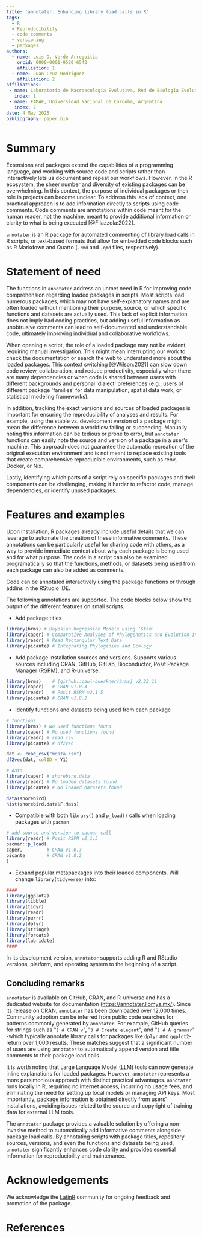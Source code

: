 ```yaml
---
title: 'annotater: Enhancing library load calls in R'
tags:
  - R
  - Reproducibility
  - code comments
  - versioning
  - packages
authors:
  - name: Luis D. Verde Arregoitia
    orcid: 0000-0001-9520-6543
    affiliation: 1
  - name: Juan Cruz Rodríguez
    affiliation: 2
affiliations:
 - name: Laboratorio de Macroecología Evolutiva, Red de Biología Evolutiva, Instituto de Ecología, A.C., Carretera Antigua a Coatepec 351, Col. El Haya, Xalapa, 91073, Veracruz, Mexico
   index: 1
 - name: FAMAF, Universidad Nacional de Córdoba, Argentina
   index: 2
date: 4 May 2025
bibliography: paper.bib
---
```


# Summary

Extensions and packages extend the capabilities of a programming language, and working with source code and scripts rather than interactively lets us document and repeat our workflows. However, in the R ecosystem, the sheer number and diversity of existing packages can be overwhelming. In this context, the purpose of individual packages or their role in projects can become unclear. To address this lack of context, one practical approach is to add information directly to scripts using code comments. Code comments are annotations within code meant for the human reader, not the machine, meant to provide additional information or clarity to what is being executed [@Filazzola:2022].

`annotater` is an R package for automated commenting of library load calls in R scripts, or text-based formats that allow for embedded code blocks such as R Markdown and Quarto (`.rmd` and `.qmd` files, respectively).


# Statement of need

The functions in `annotater` address an unmet need in R for improving code comprehension regarding loaded packages in scripts. Most scripts load numerous packages, which may not have self-explanatory names and are often loaded without mentioning their purpose, source, or which specific functions and datasets are actually used. This lack of explicit information does not imply bad coding practices, but adding useful information as unobtrusive comments can lead to self-documented and understandable code, ultimately improving individual and collaborative workflows.

When opening a script, the role of a loaded package may not be evident, requiring manual investigation. This might mean interrupting our work to check the documentation or search the web to understand more about the loaded packages. This context switching [@Wilson:2021] can slow down code review, collaboration, and reduce productivity, especially when there are many dependencies or when code is shared between users with different backgrounds and personal 'dialect' preferences (e.g., users of different package 'families' for data manipulation, spatial data work, or statistical modeling frameworks).

In addition, tracking the exact versions and sources of loaded packages is important for ensuring the reproducibility of analyses and results. For example, using the stable vs. development version of a package might mean the difference between a workflow failing or succeeding. Manually noting this information can be tedious or prone to error, but `annotater` functions can easily note the source and version of a package in a user's machine. This approach does not guarantee the automatic recreation of the original execution environment and is not meant to replace existing tools that create comprehensive reproducible environments, such as renv, Docker, or Nix. 

Lastly, identifying which parts of a script rely on specific packages and their components can be challenging, making it harder to refactor code, manage dependencies, or identify unused packages.



# Features and examples

Upon installation, R packages already include useful details that we can leverage to automate the creation of these informative comments. These annotations can be particularly useful for sharing code with others, as a way to provide immediate context about why each package is being used and for what purpose. The code in a script can also be examined programatically so that the functions, methods, or datasets being used from each package can also be added as comments.


Code can be annotated interactively using the package functions or through addins in the RStudio IDE.

The following annotations are supported. The code blocks below show the output of the different features on small scripts.

- Add package titles 

``` r
library(brms) # Bayesian Regression Models using 'Stan'
library(caper) # Comparative Analyses of Phylogenetics and Evolution in R
library(readr) # Read Rectangular Text Data
library(picante) # Integrating Phylogenies and Ecology
```

- Add package installation sources and versions. Supports various sources including CRAN, GitHub, GitLab, Bioconductor, Posit Package Manager (RSPM), and R-universe.


``` r
library(brms)    # [github::paul-buerkner/brms] v2.22.11
library(caper)   # CRAN v1.0.3
library(readr)   # Posit RSPM v2.1.5
library(picante) # CRAN v1.8.2
```

- Identify functions and datasets being used from each package


``` r
# functions
library(brms) # No used functions found
library(caper) # No used functions found
library(readr) # read_csv
library(picante) # df2vec

dat <- read_csv("mdata.csv")
df2vec(dat, colID = Y1)

```

``` r
# data
library(caper) # shorebird.data
library(readr) # No loaded datasets found
library(picante) # No loaded datasets found

data(shorebird)
hist(shorebird.data$F.Mass)
```

- Compatible with both `library()` and `p_load()` calls when loading packages with `pacman`

``` r
# add source and version to pacman call
library(readr) # Posit RSPM v2.1.5
pacman::p_load(
caper,         # CRAN v1.0.3
picante        # CRAN v1.8.2
)
```

- Expand popular metapackages into their loaded components. Will change `library(tidyverse)` into:

``` r
####
library(ggplot2)
library(tibble)
library(tidyr)
library(readr)
library(purrr)
library(dplyr)
library(stringr)
library(forcats)
library(lubridate)
#### 
```

In its development version, `annotater` supports adding R and RStudio versions, platform, and operating system to the beginning of a script.

## Concluding remarks

`annotater` is available on GitHub, CRAN, and R-universe and has a dedicated website for documentation (https://annotater.liomys.mx/). Since its release on CRAN, `annotater` has been downloaded over 12,000 times. Community adoption can be inferred from public code searches for patterns commonly generated by `annotater`. For example, GitHub queries for strings such as "`) # CRAN v`", "`) # Create elegant`", and "`) # A grammar`" -which typically annotate library calls for packages like `dplyr` and `ggplot2`- return over 1,000 results. These matches suggest that a significant number of users are using `annotater` to automatically append version and title comments to their package load calls.

It is worth noting that Large Language Model (LLM) tools can now generate inline explanations for loaded packages. However, `annotater` represents a more parsimonious approach with distinct practical advantages. `annotater` runs locally in R, requiring no internet access, incurring no usage fees, and eliminating the need for setting up local models or managing API keys. Most importantly, package information is obtained directly from users' installations, avoiding issues related to the source and copyright of training data for external LLM tools.

The `annotater` package provides a valuable solution by offering a non-invasive method to automatically add informative comments alongside package load calls. By annotating scripts with package titles, repository sources, versions, and even the functions and datasets being used, `annotater` significantly enhances code clarity and provides essential information for reproducibility and maintenance. 

# Acknowledgements

We acknowledge the [LatinR](https://latinr.org/) community for ongoing feedback and promotion of the package.

# References
